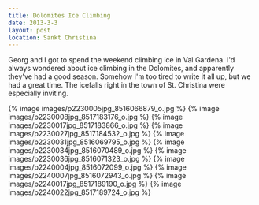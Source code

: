 ```yaml
---
title: Dolomites Ice Climbing
date: 2013-3-3
layout: post
location: Sankt Christina
---
```


Georg and I got to spend the weekend climbing ice in Val Gardena. I'd always
wondered about ice climbing in the Dolomites, and apparently they've had a good
season. Somehow I'm too tired to write it all up, but we had a great time. The
icefalls right in the town of St. Christina were especially inviting.

{% image images/p2230005jpg_8516066879_o.jpg %}
{% image images/p2230008jpg_8517183176_o.jpg %}
{% image images/p2230017jpg_8517183866_o.jpg %}
{% image images/p2230027jpg_8517184532_o.jpg %}
{% image images/p2230031jpg_8516069795_o.jpg %}
{% image images/p2230034jpg_8516070489_o.jpg %}
{% image images/p2230036jpg_8516071323_o.jpg %}
{% image images/p2240004jpg_8516072099_o.jpg %}
{% image images/p2240007jpg_8516072943_o.jpg %}
{% image images/p2240017jpg_8517189190_o.jpg %}
{% image images/p2240022jpg_8517189724_o.jpg %}
